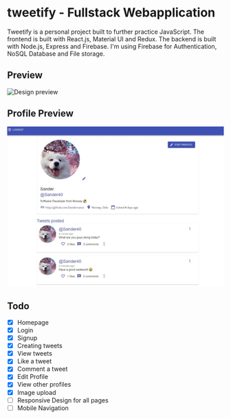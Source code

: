 # tweetify - Fullstack Webapplication

Tweetify is a personal project built to further practice JavaScript. The frontend is built with React.js, Material UI and Redux. The backend is built with Node.js, Express and Firebase. I'm using Firebase for Authentication, NoSQL Database and File storage. 


## Preview
![Design preview ](preview2.png)

## Profile Preview
![Design preview ](docs/preview1.JPG)

## Todo
- [x] Homepage
- [x] Login
- [x] Signup
- [x] Creating tweets
- [x] View tweets
- [x] Like a tweet
- [x] Comment a tweet
- [x] Edit Profile
- [x] View other profiles
- [x] Image upload
- [ ] Responsive Design for all pages
- [ ] Mobile Navigation
